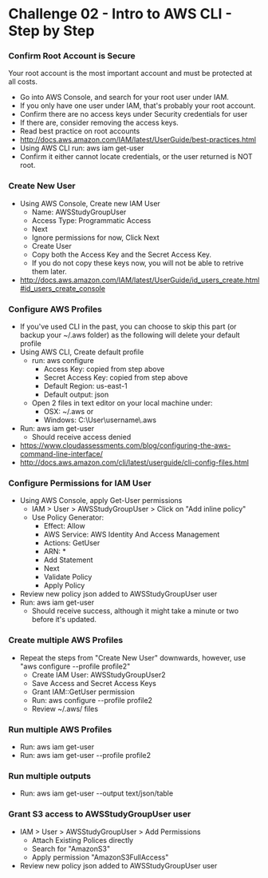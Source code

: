 Challenge 02 - Intro to AWS CLI - Step by Step
==================

### Confirm Root Account is Secure
Your root account is the most important account and must be protected at all costs.

* Go into AWS Console, and search for your root user under IAM.  
* If you only have one user under IAM, that's probably your root account.
* Confirm there are no access keys under Security credentials for user
* If there are, consider removing the access keys.  
* Read best practice on root accounts 
* http://docs.aws.amazon.com/IAM/latest/UserGuide/best-practices.html
* Using AWS CLI run: aws iam get-user
* Confirm it either cannot locate credentials, or the user returned is NOT root.


### Create New User
* Using AWS Console, Create new IAM User
	* Name: AWSStudyGroupUser
	* Access Type: Programmatic Access
	* Next
	* Ignore permissions for now, Click Next
	* Create User
	* Copy both the Access Key and the Secret Access Key.
	* If you do not copy these keys now, you will not be able to retrive them later.
* http://docs.aws.amazon.com/IAM/latest/UserGuide/id_users_create.html#id_users_create_console

### Configure AWS Profiles
* If you've used CLI in the past, you can choose to skip this part (or backup your ~/.aws folder) as the following will delete your default profile
* Using AWS CLI, Create default profile
	* run: aws configure
		* Access Key: copied from step above
		* Secret Access Key: copied from step above
		* Default Region: us-east-1
		* Default output: json
	* Open 2 files in text editor on your local machine under:
		* OSX: ~/.aws or 
		* Windows: C:\User\username\\.aws
* Run: aws iam get-user
	* Should receive access denied
* https://www.cloudassessments.com/blog/configuring-the-aws-command-line-interface/
* http://docs.aws.amazon.com/cli/latest/userguide/cli-config-files.html


### Configure Permissions for IAM User
* Using AWS Console, apply Get-User permissions
	* IAM > User > AWSStudyGroupUser > Click on "Add inline policy"
	* Use Policy Generator:
		* Effect: Allow
		* AWS Service: AWS Identity And Access Management
		* Actions: GetUser
		* ARN: *
		* Add Statement
		* Next
		* Validate Policy
		* Apply Policy
* Review new policy json added to AWSStudyGroupUser user
* Run: aws iam get-user
	* Should receive success, although it might take a minute or two before it's updated.


### Create multiple AWS Profiles
* Repeat the steps from "Create New User" downwards, however, use "aws configure --profile profile2"
	* Create IAM User: AWSStudyGroupUser2
	* Save Access and Secret Access Keys
	* Grant IAM::GetUser permission
	* Run: aws configure --profile profile2
	* Review ~/.aws/ files

### Run multiple AWS Profiles
* Run: aws iam get-user
* Run: aws iam get-user --profile profile2

### Run multiple outputs
* Run: aws iam get-user --output text/json/table


### Grant S3 access to AWSStudyGroupUser user
* IAM > User > AWSStudyGroupUser > Add Permissions
	* Attach Existing Polices directly
	* Search for "AmazonS3"
	* Apply permission "AmazonS3FullAccess"
* Review new policy json added to AWSStudyGroupUser user

